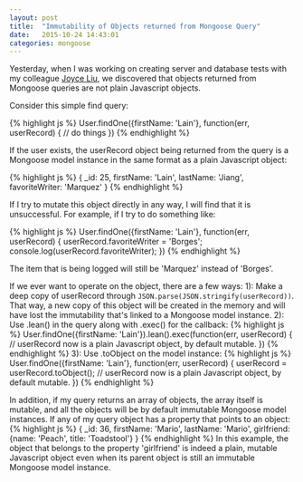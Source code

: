 ```yaml
---
layout: post
title:  "Immutability of Objects returned from Mongoose Query"
date:   2015-10-24 14:43:01
categories: mongoose
---
```


Yesterday, when I was working on creating server and database tests with my colleague [Joyce Liu](http://liujoycec.github.io/), we discovered that objects returned from Mongoose queries are not plain Javascript objects. 

Consider this simple find query: 

{% highlight js %}
User.findOne({firstName: 'Lain'}, function(err, userRecord) {
  // do things
})
{% endhighlight %}

If the user exists, the userRecord object being returned from the query is a Mongoose model instance in the same format as a plain Javascript object:

{% highlight js %}
{
  _id: 25,
  firstName: 'Lain',
  lastName: 'Jiang',
  favoriteWriter: 'Marquez'
}
{% endhighlight %}

If I try to mutate this object directly in any way, I will find that it is unsuccessful. For example, if I try to do something like:

{% highlight js %}
User.findOne({firstName: 'Lain'}, function(err, userRecord) {
  userRecord.favoriteWriter = 'Borges';
  console.log(userRecord.favoriteWriter);
})
{% endhighlight %}

The item that is being logged will still be 'Marquez' instead of 'Borges'. 

If we ever want to operate on the object, there are a few ways: 
1): Make a deep copy of userRecord through `JSON.parse(JSON.stringify(userRecord))`. That way, a new copy of this object will be created in the memory and will have lost the immutability that's linked to a Mongoose model instance.
2): Use .lean() in the query along with .exec() for the callback: 
{% highlight js %}
  User.findOne({firstName: 'Lain'}).lean().exec(function(err, userRecord) {
    // userRecord now is a plain Javascript object, by default mutable.
  })
{% endhighlight %}
3): Use .toObject on the model instance: 
{% highlight js %}
User.findOne({firstName: 'Lain'}, function(err, userRecord) {
  userRecord = userRecord.toObject();
  // userRecord now is a plain Javascript object, by default mutable.
})
{% endhighlight %}

In addition, if my query returns an array of objects, the array itself is mutable, and all the objects will be by default immutable Mongoose model instances. 
If any of my query object has a property that points to an object:
{% highlight js %}
{
  _id: 36,
  firstName: 'Mario',
  lastName: 'Mario',
  girlfriend: {name: 'Peach', title: 'Toadstool'}
}
{% endhighlight %}
In this example, the object that belongs to the property 'girlfriend' is indeed a plain, mutable Javascript object even when its parent object is still an immutable Mongoose model instance. 
